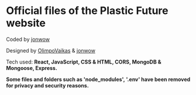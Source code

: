 # Official files of the Plastic Future website


Coded by <a href="https://github.com/jonwow">jonwow</a>

Designed by <a href="https://github.com/OlimpoVaikas">OlimpoVaikas</a> & <a href="https://github.com/jonwow">jonwow</a>

Tech used: <b> React, JavaScript, CSS & HTML, CORS, MongoDB & Mongoose, Express.


Some files and folders such as 'node_modules', '.env' have been removed for privacy and security reasons.
